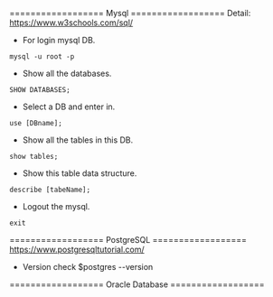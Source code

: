 ==================  Mysql  ==================
Detail:  
https://www.w3schools.com/sql/

- For login mysql DB.
```
mysql -u root -p
```

- Show all the databases.
```
SHOW DATABASES;
```

- Select a DB and enter in.
```
use [DBname];
```

- Show all the tables in this DB.
```
show tables;
```

- Show this table data structure.
```
describe [tabeName];
```

- Logout the mysql.
```
exit
```

==================   PostgreSQL   ==================
https://www.postgresqltutorial.com/

- Version check
$postgres --version


==================   Oracle Database   ==================